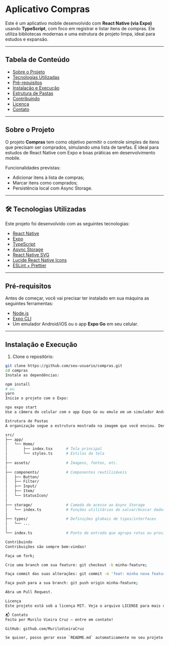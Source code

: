 # Aplicativo Compras

Este é um aplicativo mobile desenvolvido com **React Native (via Expo)** usando **TypeScript**, com foco em registrar e listar itens de compras. Ele utiliza bibliotecas modernas e uma estrutura de projeto limpa, ideal para estudos e expansão.

---

## Tabela de Conteúdo

- [Sobre o Projeto](#sobre-o-projeto)
- [Tecnologias Utilizadas](#tecnologias-utilizadas)
- [Pré-requisitos](#pré-requisitos)
- [Instalação e Execução](#instalação-e-execução)
- [Estrutura de Pastas](#estrutura-de-pastas)
- [Contribuindo](#contribuindo)
- [Licença](#licença)
- [Contato](#contato)

---

## Sobre o Projeto

O projeto **Compras** tem como objetivo permitir o controle simples de itens que precisam ser comprados, simulando uma lista de tarefas. É ideal para estudos de React Native com Expo e boas práticas em desenvolvimento mobile.

Funcionalidades previstas:
- Adicionar itens à lista de compras;
- Marcar itens como comprados;
- Persistência local com Async Storage.

---

## 🛠 Tecnologias Utilizadas

Este projeto foi desenvolvido com as seguintes tecnologias:

- [React Native](https://reactnative.dev/)
- [Expo](https://expo.dev/)
- [TypeScript](https://www.typescriptlang.org/)
- [Async Storage](https://react-native-async-storage.github.io/async-storage/)
- [React Native SVG](https://github.com/software-mansion/react-native-svg)
- [Lucide React Native Icons](https://lucide.dev/icons)
- [ESLint + Prettier](https://prettier.io/)

---

## Pré-requisitos

Antes de começar, você vai precisar ter instalado em sua máquina as seguintes ferramentas:

- [Node.js](https://nodejs.org/)
- [Expo CLI](https://docs.expo.dev/get-started/installation/)
- Um emulador Android/iOS ou o app **Expo Go** em seu celular.

---

## Instalação e Execução

1. Clone o repositório:

```bash
git clone https://github.com/seu-usuario/compras.git
cd compras
Instale as dependências:

npm install
# ou
yarn
Inicie o projeto com o Expo:

npx expo start
Use a câmera do celular com o app Expo Go ou emule em um simulador Android/iOS.

Estrutura de Pastas
A organização segue a estrutura mostrada na imagem que você enviou. Dentro de src:

src/
├── app/
│   └── Home/
│       ├── index.tsx      # Tela principal
│       └── styles.ts      # Estilos da tela
│
├── assets/                # Imagens, fontes, etc.
│
├── components/            # Componentes reutilizáveis
│   ├── Button/
│   ├── Filter/
│   ├── Input/
│   ├── Item/
│   └── StatusIcon/
│
├── storage/               # Camada de acesso ao Async Storage
│   └── index.ts           # Funções utilitárias de salvar/buscar dados
│
├── types/                 # Definições globais de tipos/interfaces
│   └── ...
│
└── index.ts               # Ponto de entrada que agrupa rotas ou providers

Contribuindo
Contribuições são sempre bem-vindas!

Faça um fork;

Crie uma branch com sua feature: git checkout -b minha-feature;

Faça commit das suas alterações: git commit -m 'feat: minha nova feature';

Faça push para a sua branch: git push origin minha-feature;

Abra um Pull Request.

Licença
Este projeto está sob a licença MIT. Veja o arquivo LICENSE para mais detalhes.

📬 Contato
Feito por Murilo Vieira Cruz — entre em contato!

GitHub: github.com/MuriloVieiraCruz

Se quiser, posso gerar esse `README.md` automaticamente no seu projeto ou customizar com seu
